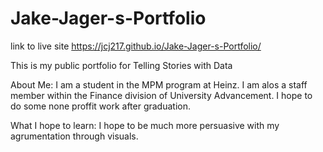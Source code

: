 # Jake-Jager-s-Portfolio
link to live site https://jcj217.github.io/Jake-Jager-s-Portfolio/

This is my public portfolio for Telling Stories with Data

About Me:
I am a student in the MPM program at Heinz. I am alos a staff member within the Finance division of University Advancement. I hope to do some none proffit work after graduation. 

What I hope to learn:
I hope to be much more persuasive with my agrumentation through visuals. 
